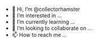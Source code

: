 - 👋 Hi, I’m @collectorhamster
- 👀 I’m interested in ...
- 🌱 I’m currently learning ...
- 💞️ I’m looking to collaborate on ...
- 📫 How to reach me ...

<!---
collectorhamster/collectorhamster is a ✨ special ✨ repository because its `README.md` (this file) appears on your GitHub profile.
You can click the Preview link to take a look at your changes.
--->
